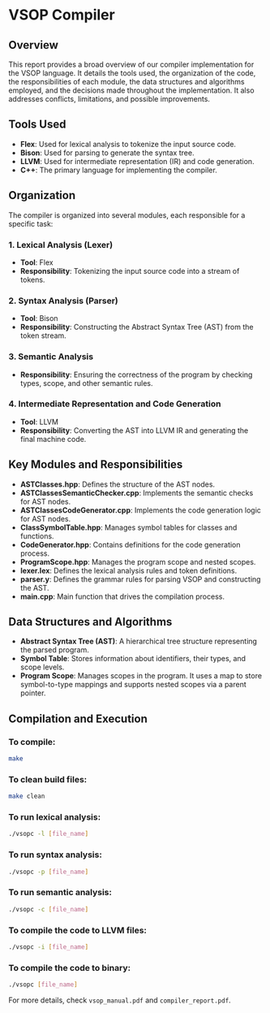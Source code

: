# VSOP Compiler

## Overview

This report provides a broad overview of our compiler implementation for the VSOP language. It details the tools used, the organization of the code, the responsibilities of each module, the data structures and algorithms employed, and the decisions made throughout the implementation. It also addresses conflicts, limitations, and possible improvements.

## Tools Used

- **Flex**: Used for lexical analysis to tokenize the input source code.
- **Bison**: Used for parsing to generate the syntax tree.
- **LLVM**: Used for intermediate representation (IR) and code generation.
- **C++**: The primary language for implementing the compiler.

## Organization

The compiler is organized into several modules, each responsible for a specific task:

### 1. Lexical Analysis (Lexer)
- **Tool**: Flex
- **Responsibility**: Tokenizing the input source code into a stream of tokens.

### 2. Syntax Analysis (Parser)
- **Tool**: Bison
- **Responsibility**: Constructing the Abstract Syntax Tree (AST) from the token stream.

### 3. Semantic Analysis
- **Responsibility**: Ensuring the correctness of the program by checking types, scope, and other semantic rules.

### 4. Intermediate Representation and Code Generation
- **Tool**: LLVM
- **Responsibility**: Converting the AST into LLVM IR and generating the final machine code.

## Key Modules and Responsibilities

- **ASTClasses.hpp**: Defines the structure of the AST nodes.
- **ASTClassesSemanticChecker.cpp**: Implements the semantic checks for AST nodes.
- **ASTClassesCodeGenerator.cpp**: Implements the code generation logic for AST nodes.
- **ClassSymbolTable.hpp**: Manages symbol tables for classes and functions.
- **CodeGenerator.hpp**: Contains definitions for the code generation process.
- **ProgramScope.hpp**: Manages the program scope and nested scopes.
- **lexer.lex**: Defines the lexical analysis rules and token definitions.
- **parser.y**: Defines the grammar rules for parsing VSOP and constructing the AST.
- **main.cpp**: Main function that drives the compilation process.

## Data Structures and Algorithms

- **Abstract Syntax Tree (AST)**: A hierarchical tree structure representing the parsed program.
- **Symbol Table**: Stores information about identifiers, their types, and scope levels.
- **Program Scope**: Manages scopes in the program. It uses a map to store symbol-to-type mappings and supports nested scopes via a parent pointer.

## Compilation and Execution

### To compile:
```bash
make
```

### To clean build files:
```bash
make clean
```

### To run lexical analysis:
```bash
./vsopc -l [file_name]
```

### To run syntax analysis:
```bash
./vsopc -p [file_name]
```

### To run semantic analysis:
```bash
./vsopc -c [file_name]
```

### To compile the code to LLVM files:
```bash
./vsopc -i [file_name]
```

### To compile the code to binary:
```bash
./vsopc [file_name]
```

For more details, check `vsop_manual.pdf` and `compiler_report.pdf`.
